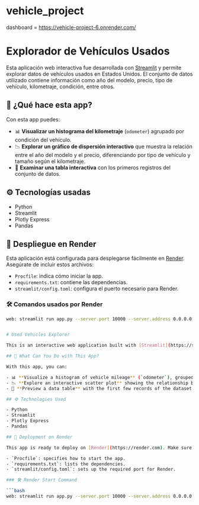 # vehicle_project

dashboard = https://vehicle-project-6.onrender.com/

# Explorador de Vehículos Usados

Esta aplicación web interactiva fue desarrollada con [Streamlit](https://streamlit.io/) y permite explorar datos de vehículos usados en Estados Unidos. El conjunto de datos utilizado contiene información como año del modelo, precio, tipo de vehículo, kilometraje, condición, entre otros.

## 🚗 ¿Qué hace esta app?

Con esta app puedes:

- 📊 **Visualizar un histograma del kilometraje** (`odometer`) agrupado por condición del vehículo.
- 📉 **Explorar un gráfico de dispersión interactivo** que muestra la relación entre el año del modelo y el precio, diferenciando por tipo de vehículo y tamaño según el kilometraje.
- 🧾 **Examinar una tabla interactiva** con los primeros registros del conjunto de datos.

## ⚙️ Tecnologías usadas

- Python
- Streamlit
- Plotly Express
- Pandas

## 🚀 Despliegue en Render

Esta aplicación está configurada para desplegarse fácilmente en [Render](https://render.com). Asegúrate de incluir estos archivos:

- `Procfile`: indica cómo iniciar la app.
- `requirements.txt`: contiene las dependencias.
- `streamlit/config.toml`: configura el puerto necesario para Render.

### 🛠️ Comandos usados por Render

```bash
web: streamlit run app.py --server.port 10000 --server.address 0.0.0.0


# Used Vehicles Explorer

This is an interactive web application built with [Streamlit](https://streamlit.io/) that allows users to explore data on used vehicles in the United States. The dataset includes details such as model year, price, vehicle type, mileage (odometer), condition, and more.

## 🚗 What Can You Do with This App?

With this app, you can:

- 📊 **Visualize a histogram of vehicle mileage** (`odometer`), grouped by vehicle condition.
- 📉 **Explore an interactive scatter plot** showing the relationship between model year and price, differentiated by vehicle type and scaled by mileage.
- 🧾 **Preview a data table** with the first few records of the dataset.

## ⚙️ Technologies Used

- Python
- Streamlit
- Plotly Express
- Pandas

## 🚀 Deployment on Render

This app is ready to deploy on [Render](https://render.com). Make sure you include the following configuration files:

- `Procfile`: specifies how to start the app.
- `requirements.txt`: lists the dependencies.
- `streamlit/config.toml`: sets up the required port for Render.

### 🛠️ Render Start Command

```bash
web: streamlit run app.py --server.port 10000 --server.address 0.0.0.0



